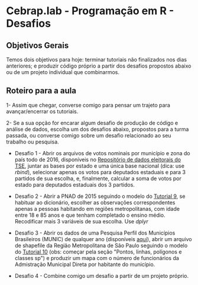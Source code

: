 #  Cebrap.lab - Programação em R - Desafios

## Objetivos Gerais

Temos dois objetivos para hoje: terminar tutoriais não finalizados nos dias anteriores; e produzir código próprio a partir dos desafios propostos abaixo ou de um projeto individual que combinarmos.

## Roteiro para a aula

1- Assim que chegar, converse comigo para pensar um trajeto para avançar/encerrar os tutoriais.

2- Se a sua opção for encarar algum desafio de produção de código e análise de dados, escolha um dos desafios abaixo, propostos para a turma passada, ou converse comigo sobre um desafio relacionado ao seu trabalho ou pesquisa.

- Desafio 1 - Abrir os arquivos de votos nominais por município e zona do país todo de 2016, disponíveis no [Repositório de dados eleitorais do TSE](http://www.tse.jus.br/eleitor-e-eleicoes/estatisticas/repositorio-de-dados-eleitorais-1/repositorio-de-dados-eleitorais), juntar as bases por estado e uma única base nacional (dica: use _rbind_), selecionar apenas os votos para deputados estaduais e para 3 partidos de sua escolha, e, finalmente, calcular a soma de votos por estado para deputados estaduais dos 3 partidos.

- Desafio 2 - Abrir a PNAD de 2015 seguindo o modelo do [Tutorial 9](https://github.com/leobarone/cebrap_lab_programacao_r/blob/master/tutorials/tutorial09.Rmd), se habituar ao dicionário, escolher as observações correspondentes apenas a pessoas habitando em regiões metropolitanas, com idade entre 18 e 85 anos e que tenham completado o ensino médio. Recodificar mais 3 variáveis de sua escolha. Use _dplyr_

- Desafio 3 - Abrir os dados de uma Pesquisa Perfil dos Municípios Brasileiros (MUNIC) de qualquer ano (disponíveis [aqui](https://ww2.ibge.gov.br/home/estatistica/pesquisas/pesquisa_resultados.php?id_pesquisa=89)), abrir um arquivo de shapefile da Região Metropolitana de São Paulo seguindo o modelo do [Tutorial 10](https://github.com/leobarone/cebrap_lab_programacao_r/blob/master/tutorials/tutorial10.Rmd#pontos-linhas-pol%C3%ADgonos-e-classes-sp) (obs: começar pela seção "Pontos, linhas, polígonos e classes sp") e produzir um mapa com o número de funcionários da Admistração Municipal Direta por habitante do município.

- Desafio 4 - Combine comigo um desafio a partir de um projeto próprio.
